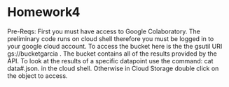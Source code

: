 # Homework4

Pre-Reqs:
  First you must have access to Google Colaboratory. The preliminary code runs on cloud shell therefore you must be logged in to your google cloud account. To access the bucket here is the the gsutil URI
  gs://bucketgarcia .
  The bucket contains all of the results provided by the API. To look at the results of a specific datapoint use the command: cat data#.json. in the cloud shell. Otherwise in Cloud Storage double click on the object to access.  
 
